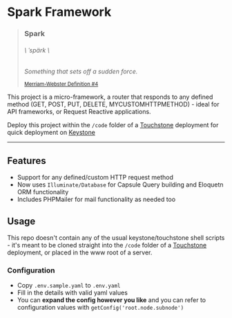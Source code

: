 # Spark Framework

> ### **Spark**
> ###### \ ˈspärk  \
>
> _Something that sets off a sudden force._
>
> <sub>[Merriam-Webster Definition #4](https://www.merriam-webster.com/dictionary/spark)</sub>
>

This project is a micro-framework, a router that responds to any defined method (GET, POST, PUT, DELETE, MYCUSTOMHTTPMETHOD) - ideal for API frameworks, or Request Reactive applications.

Deploy this project within the `/code` folder of a [Touchstone](https://github.com/jaytality/touchstone) deployment for quick deployment on [Keystone](https://github.com/jaytality/keystone)

-----

## Features

* Support for any defined/custom HTTP request method
* Now uses `Illuminate/Database` for Capsule Query building and Eloquetn ORM functionality
* Includes PHPMailer for mail functionality as needed too

## Usage

This repo doesn't contain any of the usual keystone/touchstone shell scripts - it's meant to be cloned straight into the `/code` folder of a [Touchstone](https://github.com/jaytality/touchstone) deployment, or placed in the www root of a server.

### Configuration

* Copy `.env.sample.yaml` to `.env.yaml`
* Fill in the details with valid yaml values
* You can **expand the config however you like** and you can refer to configuration values with `getConfig('root.node.subnode')`
